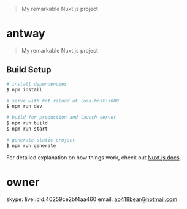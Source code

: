 > My remarkable Nuxt.js project
# antway

> My remarkable Nuxt.js project

## Build Setup

```bash
# install dependencies
$ npm install

# serve with hot reload at localhost:3000
$ npm run dev

# build for production and launch server
$ npm run build
$ npm run start

# generate static project
$ npm run generate
```

For detailed explanation on how things work, check out [Nuxt.js docs](https://nuxtjs.org).
# owner

skype: live:.cid.40259ce2bf4aa460
email: ab418bear@hotmail.com
<!-- update: 2025-07-31T19:53:33.236014 -->

<!-- update: 2025-07-31T19:53:42.682394 -->
